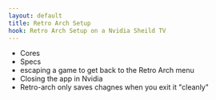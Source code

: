 ```yaml
---
layout: default
title: Retro Arch Setup
hook: Retro Arch Setup on a Nvidia Sheild TV
---
```


* Cores
* Specs
* escaping a game to get back to the Retro Arch menu
* Closing the app in Nvidia
* Retro-arch only saves chagnes when you exit it "cleanly"